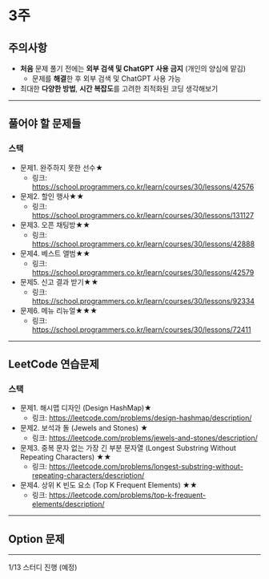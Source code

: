 # 3주

## 주의사항

- **처음** 문제 풀기 전에는 **외부 검색 및 ChatGPT 사용 금지** (개인의 양심에 맡김)
  - 문제를 **해결**한 후 외부 검색 및 ChatGPT 사용 가능
- 최대한 **다양한 방법**, **시간 복잡도**를 고려한 최적화된 코딩 생각해보기

---

## 풀어야 할 문제들
### 스택
- 문제1. 완주하지 못한 선수★
  - 링크: https://school.programmers.co.kr/learn/courses/30/lessons/42576
- 문제2. 할인 행사★★
  - 링크: https://school.programmers.co.kr/learn/courses/30/lessons/131127
- 문제3. 오픈 채팅방★★
  - 링크: https://school.programmers.co.kr/learn/courses/30/lessons/42888
- 문제4. 베스트 앨범★★
  - 링크: https://school.programmers.co.kr/learn/courses/30/lessons/42579
- 문제5. 신고 결과 받기★★
  - 링크: https://school.programmers.co.kr/learn/courses/30/lessons/92334
- 문제6. 메뉴 리뉴얼★★★
  - 링크: https://school.programmers.co.kr/learn/courses/30/lessons/72411

 
---

## LeetCode 연습문제
### 스택
- 문제1. 해시맵 디자인 (Design HashMap)★
  - 링크: https://leetcode.com/problems/design-hashmap/description/
- 문제2. 보석과 돌 (Jewels and Stones) ★
  - 링크: https://leetcode.com/problems/jewels-and-stones/description/
- 문제3. 중복 문자 없는 가장 긴 부분 문자열 (Longest Substring Without Repeating Characters) ★★
  - 링크: https://leetcode.com/problems/longest-substring-without-repeating-characters/description/
- 문제4. 상위 K 빈도 요소 (Top K Frequent Elements) ★★
  - 링크: https://leetcode.com/problems/top-k-frequent-elements/description/

---

## Option 문제

---

1/13 스터디 진행 (예정)